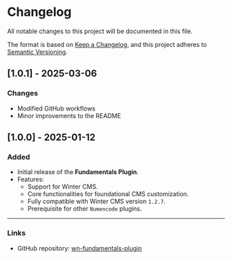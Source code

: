 # Changelog

All notable changes to this project will be documented in this file.

The format is based on [Keep a Changelog](https://keepachangelog.com/en/1.0.0/),
and this project adheres to [Semantic Versioning](https://semver.org/spec/v2.0.0.html).

## [1.0.1] - 2025-03-06
### Changes
- Modified GitHub workflows
- Minor improvements to the README

## [1.0.0] - 2025-01-12
### Added
- Initial release of the **Fundamentals Plugin**.
- Features:
  - Support for Winter CMS.
  - Core functionalities for foundational CMS customization.
  - Fully compatible with Winter CMS version `1.2.7`.
  - Prerequisite for other `Numencode` plugins.

---

### Links
- GitHub repository: [wn-fundamentals-plugin](https://github.com/numencode/wn-fundamentals-plugin)
